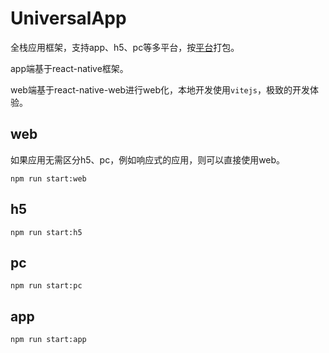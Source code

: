 # UniversalApp

全栈应用框架，支持app、h5、pc等多平台，按[平台](./docs/platform.md)打包。

app端基于react-native框架。

web端基于react-native-web进行web化，本地开发使用`vitejs`，极致的开发体验。

## web

如果应用无需区分h5、pc，例如响应式的应用，则可以直接使用web。

```
npm run start:web
```

## h5

```
npm run start:h5
```

## pc

```
npm run start:pc
```

## app

```
npm run start:app
```
